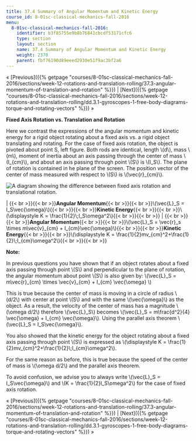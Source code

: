 ```yaml
---
title: 37.4 Summary of Angular Momentum and Kinetic Energy
course_id: 8-01sc-classical-mechanics-fall-2016
menu:
  8-01sc-classical-mechanics-fall-2016:
    identifier: b3f85755e9b8b76841cbcdf53171cfc6
    type: section
    layout: section
    name: 37.4 Summary of Angular Momentum and Kinetic Energy
    weight: 2370
    parent: fbf76190d89eeed2930e51f9ac3bf2a6
---
```

« [Previous]({{% getpage "courses/8-01sc-classical-mechanics-fall-2016/sections/week-12-rotations-and-translation-rolling/37.3-angular-momentum-of-translation-and-rotation" %}}) | [Next]({{% getpage "courses/8-01sc-classical-mechanics-fall-2016/sections/week-12-rotations-and-translation-rolling/dd.3.1-gyroscopes-1-free-body-diagrams-torque-and-rotating-vectors" %}}) »

**Fixed Axis Rotation vs. Translation and Rotation**

Here we contrast the expressions of the angular momentum and kinetic energy for a rigid object rotating about a fixed axis vs. a rigid object translating and rotating. For the case of fixed axis rotation, the object is pivoted about point S, left figure. Both rods are identical, length \\(d\\), mass \\(m\\), moment of inertia about an axis passing through the center of mass \\(I\_{cm}\\), and about an axis passing through point \\(S\\) is \\(I\_S\\). The plane of rotation is contained in he plane of the screen. The position vector of the center of mass measured with respect to \\(S\\) is \\(\\vec{r}\_{cm}\\).

![A diagram showing the difference between fixed axis rotation and translational rotation.](https://open-learning-course-data-ci.s3.amazonaws.com/8-01sc-classical-mechanics-fall-2016/a2566fef5a406990630c48f22203573b_ls12_summary.svg)

| {{< br >}}{{< br >}}**Angular Momentum**{{< br >}}{{< br >}}\\(\\vec{L}\_S = I\_S\\vec{\\omega}\\){{< br >}}{{< br >}}**Kinetic Energy**{{< br >}}{{< br >}}\\(\\displaystyle K = \\frac{1}{2}\\;I\_S\\omega^2\\){{< br >}}{{< br >}} | {{< br >}}{{< br >}}**Angular Momentum**{{< br >}}{{< br >}}\\(\\vec{L}\_S = \\vec{r}\_s \\times m\\vec{v}\_{cm} + I\_{cm}\\vec{\\omega}\\){{< br >}}{{< br >}}**Kinetic Energy**{{< br >}}{{< br >}}\\(\\displaystyle K = \\frac{1}{2}mv\_{cm}^2+\\frac{1}{2}\\;I\_{cm}\\omega^2\\){{< br >}}{{< br >}} 

**Note:**

In previous questions you have shown that if an object rotates about a fixed axis passing through point \\(S\\) and perpendicular to the plane of rotation, the angular momentum about point \\(S\\) is also given by: \\(\\vec{L}\_S = m\\vec{r}\_{cm} \\times \\vec{v}\_{cm} + I\_{cm} \\vec{\\omega} \\)

This is true because the center of mass is moving in a circle of radius \\(d/2\\) with center at point \\(S\\) and with the same \\(\\vec{\\omega}\\) as the object. As a result, the velocity of the center of mass has a magnitude \\(\\omega d/2\\) therefore \\(\\vec{L}\_S\\) becomes \\(\\vec{L}\_S = m\\frac{d^2}{4} \\vec{\\omega} + I\_{cm} \\vec{\\omega}\\). Using the parallel axis theorem \\(\\vec{L}\_S = I\_S\\vec{\\omega}\\).

You also showed that the kinetic energy for the object rotating about a fixed axis passing through point \\(S\\) is expressed as \\(\\displaystyle K = \\frac{1}{2}mv\_{cm}^2+\\frac{1}{2}\\;I\_{cm}\\omega^2\\).

For the same reason as before, this is true because the speed of the center of mass is \\(\\omega d/2\\) and the parallel axis theorem.

To avoid confusion, we advise you to always write \\(\\vec{L}\_S = I\_S\\vec{\\omega}\\) and \\(K = \\frac{1}{2}I\_S\\omega^2\\) for the case of fixed axis rotation.

« [Previous]({{% getpage "courses/8-01sc-classical-mechanics-fall-2016/sections/week-12-rotations-and-translation-rolling/37.3-angular-momentum-of-translation-and-rotation" %}}) | [Next]({{% getpage "courses/8-01sc-classical-mechanics-fall-2016/sections/week-12-rotations-and-translation-rolling/dd.3.1-gyroscopes-1-free-body-diagrams-torque-and-rotating-vectors" %}}) »